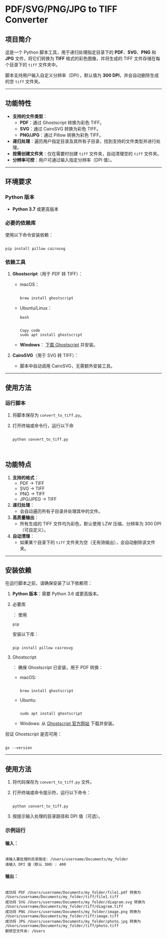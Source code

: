 # PDF/SVG/PNG/JPG to TIFF Converter

## 项目简介

这是一个 Python 脚本工具，用于递归处理指定目录下的 **PDF**、**SVG**、**PNG** 和 **JPG** 文件，将它们转换为 **TIFF** 格式的彩色图像，并将生成的 TIFF 文件存储在每个目录下的 `tiff` 文件夹中。

脚本支持用户输入自定义分辨率（DPI），默认值为 **300 DPI**，并会自动删除生成的空 `tiff` 文件夹。

------

## 功能特性

- **支持的文件类型**：
  - **PDF**：通过 Ghostscript 转换为彩色 TIFF。
  - **SVG**：通过 CairoSVG 转换为彩色 TIFF。
  - **PNG/JPG**：通过 Pillow 转换为彩色 TIFF。
- **递归处理**：遍历用户指定目录及其所有子目录，找到支持的文件类型并进行处理。
- **按需创建文件夹**：仅在需要时创建 `tiff` 文件夹，自动清理空的 `tiff` 文件夹。
- **分辨率可控**：用户可通过输入指定分辨率（DPI 值）。

------

## 环境要求

### Python 版本

- **Python 3.7** 或更高版本

### 必要的依赖库

使用以下命令安装依赖：

```

pip install pillow cairosvg
```

### 依赖工具

1. **Ghostscript**（用于 PDF 转 TIFF）：

   - macOS：

     ```
     
     brew install ghostscript
     ```
     
   - Ubuntu/Linux：
   
     ```
     bash
     
     
     Copy code
     sudo apt install ghostscript
     ```
     
   - **Windows**： [下载 Ghostscript](https://ghostscript.com/) 并安装。
   
2. **CairoSVG**（用于 SVG 转 TIFF）：

   - 脚本中自动调用 CairoSVG，无需额外安装工具。

------

## 使用方法

### 运行脚本

1. 将脚本保存为 `convert_to_tiff.py`。

2. 打开终端或命令行，运行以下命

   ```
   
   python convert_to_tiff.py



## 功能特点

1. **支持的格式**：
   - PDF → TIFF
   - SVG → TIFF
   - PNG → TIFF
   - JPG/JPEG → TIFF
2. **递归处理**：
   - 会自动遍历所有子目录并处理其中的文件。
3. **高质量输出**：
   - 所有生成的 TIFF 文件均为彩色，默认使用 LZW 压缩，分辨率为 300 DPI（可自定义）。
4. **自动清理**：
   - 如果某个目录下的 `tiff` 文件夹为空（无有效输出），会自动删除该文件夹。

------

## 安装依赖

在运行脚本之前，请确保安装了以下依赖项：

1. **Python 版本**：需要 Python 3.6 或更高版本。

2. 必要库

   ： 使用 

   ```
   pip
   ```

    安装以下库：

   ```
   
   pip install pillow cairosvg
   ```

3. Ghostscript

   ： 确保 Ghostscript 已安装，用于 PDF 转换：

   - macOS:

     ```
     
     brew install ghostscript
     ```

   - Ubuntu:

     ```
     
     sudo apt install ghostscript
     ```

   - Windows: 从 [Ghostscript 官方网站](https://ghostscript.com/) 下载并安装。

验证 Ghostscript 是否可用：

```

gs --version
```

------

## 使用方法

1. 将代码保存为 `convert_to_tiff.py` 文件。

2. 打开终端或命令提示符，运行以下命令：

   ```
   
   python convert_to_tiff.py
   ```

3. 按提示输入处理的目录路径和 DPI 值（可选）。

### 示例运行

#### 输入：

```

请输入要处理的目录路径: /Users/username/Documents/my_folder
请输入 DPI 值（默认 300）: 400
```

#### 输出：

```

成功将 PDF /Users/username/Documents/my_folder/file1.pdf 转换为 /Users/username/Documents/my_folder/tiff/file1.tiff
成功将 SVG /Users/username/Documents/my_folder/diagram.svg 转换为 /Users/username/Documents/my_folder/tiff/diagram.tiff
成功将 PNG /Users/username/Documents/my_folder/image.png 转换为 /Users/username/Documents/my_folder/tiff/image.tiff
成功将 JPG /Users/username/Documents/my_folder/photo.jpg 转换为 /Users/username/Documents/my_folder/tiff/photo.tiff
删除空文件夹: /Users
```
